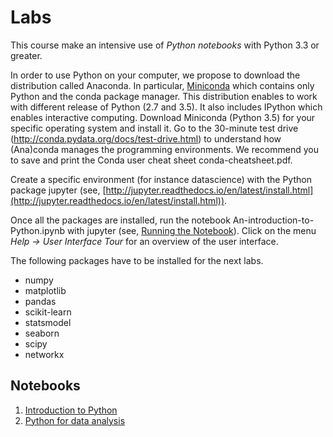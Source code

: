 # Labs

This course make an intensive use of *Python notebooks* with Python 3.3 or greater.

In order to use Python on your computer, we propose to download the distribution called Anaconda. In
particular, [Miniconda](http://conda.pydata.org/miniconda.html) which contains only Python and the
conda package manager. This distribution enables to work with different release of Python (2.7 and
3.5). It also includes IPython which enables interactive computing. Download Miniconda (Python 3.5)
for your specific operating system and install it. Go to the 30-minute test drive
(http://conda.pydata.org/docs/test-drive.html) to understand how (Ana)conda manages the programming
environments. We recommend you to save and print the Conda user cheat sheet conda-cheatsheet.pdf.

Create a specific environment (for instance datascience) with the Python package jupyter (see,
[http://jupyter.readthedocs.io/en/latest/install.html](http://jupyter.readthedocs.io/en/latest/install.html)).

Once all the packages are installed, run the notebook An-introduction-to-Python.ipynb with jupyter (see, [Running the Notebook](http://jupyter.readthedocs.io/en/latest/running.html#running)). Click on the menu *Help -> User Interface Tour* for an overview of the user interface.

The following packages have to be installed for the next labs.

* numpy
* matplotlib
* pandas
* scikit-learn
* statsmodel
* seaborn
* scipy
* networkx

## Notebooks

1. [Introduction to Python](introduction_to_python)
1. [Python for data analysis](python_for_data_analysis)
